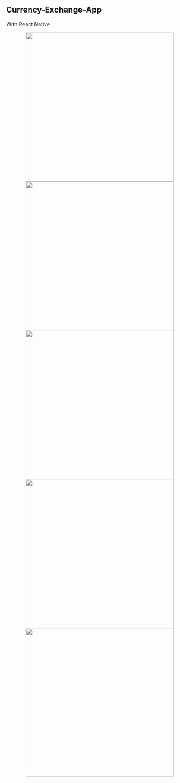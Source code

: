 <h2>Currency-Exchange-App</h2>
<p>With React Native </p>


<p align="center">
  <a>
    <img width="400px" src="./assets/1.jpg">
    <img width="400px" src="./assets/2.jpg"><br/>
    <img width="400px" src="./assets/3.jpg">
     <img width="400px" src="./assets/4.jpg">
    <img width="400px" src="./assets/5.jpg"><br/>
  </a>
</p>
